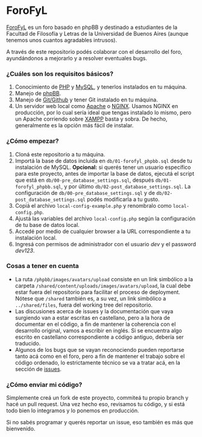 ForoFyL
=======

[ForoFyL](http://www.forofyl.com.ar/) es un foro basado en phpBB y destinado a estudiantes de la Facultad de Filosofía y Letras de la Universidad de Buenos Aires (aunque tenemos unos cuantos agradables intrusos).

A través de este repositorio podés colaborar con el desarrollo del foro, ayundándonos a mejorarlo y a resolver eventuales bugs.

### ¿Cuáles son los requisitos básicos?

1. Conocimiento de [PHP](http://php.net/) y [MySQL](http://www.mysql.com/), y tenerlos instalados en tu máquina.
2. Manejo de [phpBB](https://www.phpbb.com/).
3. Manejo de [Git/Github](http://try.github.io/levels/1/challenges/1) y tener Git instalado en tu máquina.
4. Un servidor web local como [Apache](http://httpd.apache.org/) o [NGINX](http://nginx.org/). Usamos NGINX en producción, por lo cual sería ideal que tengas instalado lo mismo, pero un Apache corriendo sobre [XAMPP](http://www.apachefriends.org/en/xampp.html) basta y sobra. De hecho, generalmente es la opción más fácil de instalar.

### ¿Cómo empezar?

1. Cloná este repositorio a tu máquina.
2. Importá la base de datos incluida en `db/01-forofyl_phpbb.sql` desde tu instalación de MySQL. **Opcional:** si querés tener un usuario específico para este proyecto, antes de importar la base de datos, ejecutá el script que está en `db/00-pre_database_settings.sql`, después `db/01-forofyl_phpbb.sql`, y por último `db/02-post_database_settings.sql`. La configuración de `db/00-pre_database_settings.sql` y de `db/02-post_database_settings.sql` podés modificarla a tu gusto.
3. Copiá el archivo `local-config-example.php` y renombralo como `local-config.php`.
4. Ajustá las variables del archivo `local-config.php` según la configuración de tu base de datos local.
5. Accedé por medio de cualquier browser a la URL correspondiente a tu instalación local.
6. Ingresá con permisos de administrador con el usuario *dev* y el password *dev123*.

### Cosas a tener en cuenta

* La ruta `/phpbb/images/avatars/upload` consiste en un link simbólico a la carpeta `/shared/content/uploads/images/avatars/upload`, la cual debe estar fuera del repositorio para facilitar el proceso de deployment. Nótese que `/shared` también es, a su vez, un link simbólico a `../shared/files`, fuera del working tree del repositorio.
* Las discusiones acerca de issues y la documentación que vaya surgiendo van a estar escritas en castellano, pero a la hora de documentar en el código, a fin de mantener la coherencia con el desarrollo original, vamos a escribir en inglés. Si se encuentra algo escrito en castellano correspondiente a código antiguo, debería ser traducido.
* Algunos de los bugs que se vayan reconociendo pueden reportarse tanto acá como en el foro, pero a fin de mantener el trabajo sobre el código ordenado, lo estrictamente técnico se va a tratar acá, en la sección de [issues](https://github.com/ForoFyL/forofyl.com.ar/issues). 

### ¿Cómo enviar mi código?

Simplemente creá un fork de este proyecto, commiteá tu propio branch y hacé un pull request. Una vez hecho eso, revisamos tu código, y si está todo bien lo integramos y lo ponemos en producción.

Si no sabés programar y querés reportar un issue, eso también es más que bienvenido.
